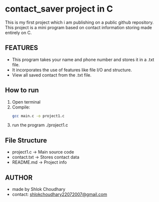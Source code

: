 # contact_saver project in C

This is my first project which i am publishing on a public github repository. This project is a mini program based on contact information storing made entirely on C.

## FEATURES

- This program takes your name and phone number and stores it in a .txt file.
- It incorporates the use of features like file I/O and structure.
- View all saved contact from the .txt file.

## How to run

1. Open terminal
2. Compile:
   ```bash
   gcc main.c -o project1.c
3. run the program
   ./project1.c

## File Structure

- project1.c → Main source code
- contact.txt → Stores contact data
- README.md → Project info

## AUTHOR

- made by Shlok Choudhary
- contact: shlokchoudhary22072007@gmail.com